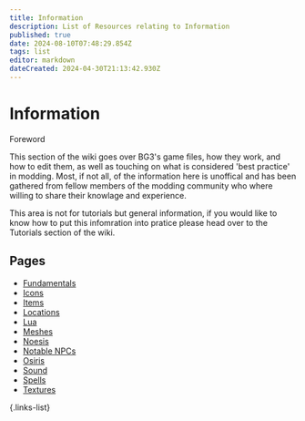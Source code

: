```yaml
---
title: Information
description: List of Resources relating to Information
published: true
date: 2024-08-10T07:48:29.854Z
tags: list
editor: markdown
dateCreated: 2024-04-30T21:13:42.930Z
---
```


# Information

Foreword

This section of the wiki goes over BG3's game files, how they work, and how to edit them, as well as touching on what is considered 'best practice' in modding. Most, if not all, of the information here is unoffical and has been gathered from fellow members of the modding community who where willing to share their knowlage and experience.

This area is not for tutorials but general information, if you would like to know how to put this infomration into pratice please head over to the Tutorials section of the wiki.
<!-- For the sake of organisation the information here has been devided up into sections: **Core**, **Scripting**, **Meshes**, **Textures**, **Sound**, and **Gameplay**. Each one has its own -->





## Pages
- [Fundamentals](/Information/fundamental)
- [Icons](Icons)
- [Items](/Information/Items)
- [Locations](/Information/Locations) <!--to do: move to references-->
- [Lua](Lua)
- [Meshes](Meshes)
- [Noesis](/Information/Noesis)
- [Notable NPCs](Notable-NPCs) <!--to do: move to references-->
- [Osiris](Osiris)
- [Sound](Sound)
- [Spells](Spells)
- [Textures](Textures)

{.links-list}


